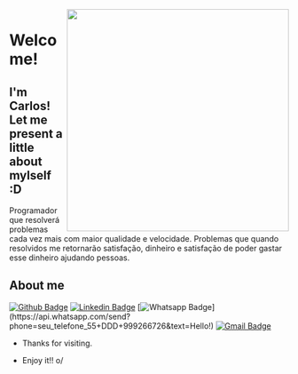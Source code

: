 <img align="right" width="400" height="400" src="https://scontent.fdiq2-1.fna.fbcdn.net/v/t1.0-9/13006736_1331924000156113_6363562860892214294_n.jpg?_nc_cat=100&_nc_sid=09cbfe&_nc_ohc=hqlQ7pVj3rAAX-FZixF&_nc_oc=AQn1NqubQOJCQv-ESSe3hPkzrbiM2rtrkeoi00zb2kqSjeTmgYn5z81c4HAw7-9Zcso&_nc_ht=scontent.fdiq2-1.fna&oh=4a37b04cbf090f1b5c45365ec9683b32&oe=5F98AAC3">
 
# Welcome!
 
## I'm Carlos! Let me present a little about mylself :D
 
Programador que resolverá problemas cada vez mais com maior qualidade e velocidade. Problemas que quando resolvidos me retornarão satisfação, dinheiro e satisfação de poder gastar esse dinheiro ajudando pessoas.
 
 
## About me 
[![Github Badge](https://img.shields.io/badge/-Github-000?style=flat-square&logo=Github&logoColor=white&link=https://github.com/carlosedlucas)](https://github.com/carlosedlucas)
[![Linkedin Badge](https://img.shields.io/badge/-LinkedIn-blue?style=flat-square&logo=Linkedin&logoColor=white&link=https://www.linkedin.com/in/carlosedlucas/)](https://www.linkedin.com/in/carlosedlucas/)
[![Whatsapp Badge](https://img.shields.io/badge/-Whatsapp-4CA143?style=flat-square&labelColor=4CA143&logo=whatsapp&logoColor=white&link=https://api.whatsapp.com/send?phone=seu_telefone_55+DDD+número_de_telefone&text=Hello!)](https://api.whatsapp.com/send?phone=seu_telefone_55+DDD+999266726&text=Hello!)
[![Gmail Badge](https://img.shields.io/badge/-Gmail-c14438?style=flat-square&logo=Gmail&logoColor=white&link=mailto:carlosedlucas@gmail.com)](mailto:carlosedlucas@gmail.com)
 
- Thanks for visiting. 
 
- Enjoy it!! o/
